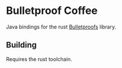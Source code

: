 # Bulletproof Coffee

Java bindings for the rust [Bulletproofs](https://github.com/dalek-cryptography/bulletproofs) library.

## Building
Requires the rust toolchain.
